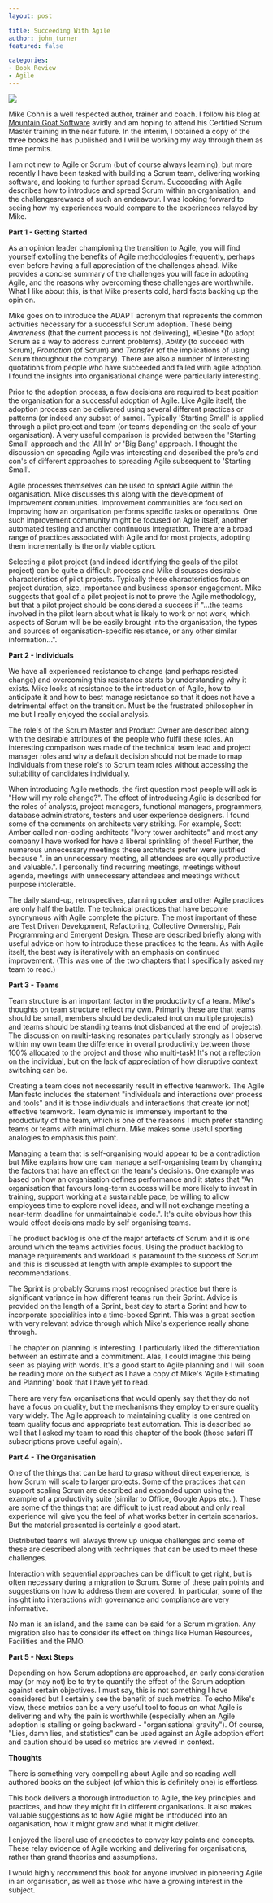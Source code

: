 ```yaml
---
layout: post

title: Succeeding With Agile
author: john_turner
featured: false

categories:
- Book Review
- Agile
---
```


<img src="/assets/img/post/2011-02-02-succeeding-with-agile/book-cover.jpg" class="pull-left img-fluid img-thumbnail mr-3"/>

Mike Cohn is a well respected author, trainer and coach. I follow his blog at [Mountain Goat Software](http://blog.mountaingoatsoftware.com/) avidly and am hoping to attend his Certified Scrum Master training in the near future. In the interim, I obtained a copy of the three books he has published and I will be working my way through them as time permits.

I am not new to Agile or Scrum (but of course always learning), but more recently I have been tasked with building a Scrum team, delivering working software, and looking to further spread Scrum. Succeeding with Agile describes how to introduce and spread Scrum within an organisation, and the challengesrewards of such an endeavour. I was looking forward to seeing how my experiences would compare to the experiences relayed by Mike.

<!-- more -->

**Part 1 - Getting Started**

As an opinion leader championing the transition to Agile, you will find yourself extolling the benefits of Agile methodologies frequently, perhaps even before having a full appreciation of the challenges ahead. Mike provides a concise summary of the challenges you will face in adopting Agile, and the reasons why overcoming these challenges are worthwhile. What I like about this, is that Mike presents cold, hard facts backing up the opinion.

Mike goes on to introduce the ADAPT acronym that represents the common activities necessary for a successful Scrum adoption. These being *Awareness* (that the current process is not delivering), *Desire *(to adopt Scrum as a way to address current problems), *Ability* (to succeed with Scrum), *Promotion* (of Scrum) and *Transfer* (of the implications of using Scrum throughout the company). There are also a number of interesting quotations from people who have succeeded and failed with agile adoption. I found the insights into organisational change were particularly interesting.

Prior to the adoption process, a few decisions are required to best position the organisation for a successful adoption of Agile. Like Agile itself, the adoption process can be delivered using several different practices or patterns (or indeed any subset of same). Typically 'Starting Small' is applied through a pilot project and team (or teams depending on the scale of your organisation). A very useful comparison is provided between the 'Starting Small' approach and the 'All In' or 'Big Bang' approach. I thought the discussion on spreading Agile was interesting and described the pro's and con's of different approaches to spreading Agile subsequent to 'Starting Small'.

Agile processes themselves can be used to spread Agile within the organisation. Mike discusses this along with the development of improvement communities. Improvement communities are focused on improving how an organisation performs specific tasks or operations. One such improvement community might be focused on Agile itself, another automated testing and another continuous integration. There are a broad range of practices associated with Agile and for most projects, adopting them incrementally is the only viable option.

Selecting a pilot project (and indeed identifying the goals of the pilot project) can be quite a difficult process and Mike discusses desirable characteristics of pilot projects. Typically these characteristics focus on project duration, size, importance and business sponsor engagement. Mike suggests that goal of a pilot project is not to prove the Agile methodology, but that a pilot project should be considered a success if "...the teams involved in the pilot learn about what is likely to work or not work, which aspects of Scrum will be be easily brought into the organisation, the types and sources of organisation-specific resistance, or any other similar information...".

**Part 2 - Individuals**

We have all experienced resistance to change (and perhaps resisted change) and overcoming this resistance starts by understanding why it exists. Mike looks at resistance to the introduction of Agile, how to anticipate it and how to best manage resistance so that it does not have a detrimental effect on the transition. Must be the frustrated philosopher in me but I really enjoyed the social analysis.

The role's of the Scrum Master and Product Owner are described along with the desirable attributes of the people who fulfil these roles. An interesting comparison was made of the technical team lead and project manager roles and why a default decision should not be made to map individuals from these role's to Scrum team roles without accessing the suitability of candidates individually.

When introducing Agile methods, the first question most people will ask is "How will my role change?". The effect of introducing Agile is described for the roles of analysts, project managers, functional managers, programmers, database administrators, testers and user experience designers. I found some of the comments on architects very striking. For example, Scott Amber called non-coding architects "Ivory tower architects" and most any company I have worked for have a liberal sprinkling of these! Further, the numerous unnecessary meetings these architects prefer were justified because "..in an unnecessary meeting, all attendees are equally productive and valuable.". I personally find recurring meetings, meetings without agenda, meetings with unnecessary attendees and meetings without purpose intolerable.

The daily stand-up, retrospectives, planning poker and other Agile practices are only half the battle. The technical practices that have become synonymous with Agile complete the picture. The most important of these are Test Driven Development, Refactoring, Collective Ownership, Pair Programming and Emergent Design. These are described briefly along with useful advice on how to introduce these practices to the team. As with Agile itself, the best way is iteratively with an emphasis on continued improvement. (This was one of the two chapters that I specifically asked my team to read.)

**Part 3 - Teams**

Team structure is an important factor in the productivity of a team. Mike's thoughts on team structure reflect my own. Primarily these are that teams should be small, members should be dedicated (not on multiple projects) and teams should be standing teams (not disbanded at the end of projects). The discussion on multi-tasking resonates particularly strongly as I observe within my own team the difference in overall productivity between those 100% allocated to the project and those who multi-task! It's not a reflection on the individual, but on the lack of appreciation of how disruptive context switching can be.

Creating a team does not necessarily result in effective teamwork. The Agile Manifesto includes the statement "individuals and interactions over process and tools" and it is those individuals and interactions that create (or not) effective teamwork. Team dynamic is immensely important to the productivity of the team, which is one of the reasons I much prefer standing teams or teams with minimal churn. Mike makes some useful sporting analogies to emphasis this point.

Managing a team that is self-organising would appear to be a contradiction but Mike explains how one can manage a self-organising team by changing the factors that have an effect on the team's decisions. One example was based on how an organisation defines performance and it states that "An organisation that favours long-term success will be more likely to invest in training, support working at a sustainable pace, be willing to allow employees time to explore novel ideas, and will not exchange meeting a near-term deadline for unmaintainable code.". It's quite obvious how this would effect decisions made by self organising teams.

The product backlog is one of the major artefacts of Scrum and it is one around which the teams activities focus. Using the product backlog to manage requirements and workload is paramount to the success of Scrum and this is discussed at length with ample examples to support the recommendations.

The Sprint is probably Scrums most recognised practice but there is significant variance in how different teams run their Sprint. Advice is provided on the length of a Sprint, best day to start a Sprint and how to incorporate specialities into a time-boxed Sprint. This was a great section with very relevant advice through which Mike's experience really shone through.

The chapter on planning is interesting. I particularly liked the differentiation between an estimate and a commitment. Alas, I could imagine this being seen as playing with words. It's a good start to Agile planning and I will soon be reading more on the subject as I have a copy of Mike's 'Agile Estimating and Planning' book that I have yet to read.

There are very few organisations that would openly say that they do not have a focus on quality, but the mechanisms they employ to ensure quality vary widely. The Agile approach to maintaining quality is one centred on team quality focus and appropriate test automation. This is described so well that I asked my team to read this chapter of the book (those safari IT subscriptions prove useful again).

**Part 4 - The Organisation**

One of the things that can be hard to grasp without direct experience, is how Scrum will scale to larger projects. Some of the practices that can support scaling Scrum are described and expanded upon using the example of a productivity suite (similar to Office, Google Apps etc. ). These are some of the things that are difficult to just read about and only real experience will give you the feel of what works better in certain scenarios. But the material presented is certainly a good start.

Distributed teams will always throw up unique challenges and some of these are described along with techniques that can be used to meet these challenges.

Interaction with sequential approaches can be difficult to get right, but is often necessary during a migration to Scrum. Some of these pain points and suggestions on how to address them are covered. In particular, some of the insight into interactions with governance and compliance are very informative.

No man is an island, and the same can be said for a Scrum migration. Any migration also has to consider its effect on things like Human Resources, Facilities and the PMO.

**Part 5 - Next Steps**

Depending on how Scrum adoptions are approached, an early consideration may (or may not) be to try to quantify the effect of the Scrum adoption against certain objectives. I must say, this is not something I have considered but I certainly see the benefit of such metrics. To echo Mike's view, these metrics can be a very useful tool to focus on what Agile is delivering and why the pain is worthwhile (especially when an Agile adoption is stalling or going backward - "organisational gravity"). Of course, "Lies, damn lies, and statistics" can be used against an Agile adoption effort and caution should be used so metrics are viewed in context.

**Thoughts**

There is something very compelling about Agile and so reading well authored books on the subject (of which this is definitely one) is effortless.

This book delivers a thorough introduction to Agile, the key principles and practices, and how they might fit in different organisations. It also makes valuable suggestions as to how Agile might be introduced into an organisation, how it might grow and what it might deliver.

I enjoyed the liberal use of anecdotes to convey key points and concepts. These relay evidence of Agile working and delivering for organisations, rather than grand theories and assumptions.

I would highly recommend this book for anyone involved in pioneering Agile in an organisation, as well as those who have a growing interest in the subject.
